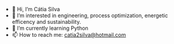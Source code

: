 - 👋 Hi, I’m Cátia Silva
- 👀 I’m interested in engineering, process optimization, energetic efficency and sustainability.
- 🌱 I’m currently learning Python
- 📫 How to reach me: catia2silva@hotmail.com

<!---
catia2silva/catia2silva is a ✨ special ✨ repository because its `README.md` (this file) appears on your GitHub profile.
You can click the Preview link to take a look at your changes.
--->
